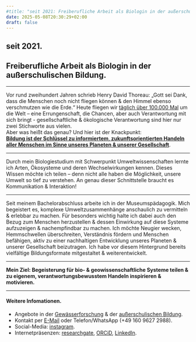 ```yaml
---
#title: "seit 2021: Freiberufliche Arbeit als Biologin in der außerschulischen Bildung"
date: 2025-05-08T20:30:29+02:00
draft: false
---
```

## seit 2021. 
## Freiberufliche Arbeit als Biologin in der außerschulischen Bildung.  
___
  
Vor rund zweihundert Jahren schrieb Henry David Thoreau:
„Gott sei Dank, dass die Menschen noch nicht fliegen können & den Himmel ebenso verschmutzen wie die Erde.“
Heute fliegen wir [täglich über 100.000 Mal](https://www.oag.com/airline-frequency-and-capacity-statistics#:~:text=SCHEDULED%20FLIGHT%20COUNTER&text=With%2014%2C098%2C739%20flights%20in%20total,flights%20per%20day%20is%20100%2C705.) um die Welt – eine Errungenschaft, die Chancen, aber auch Verantwortung mit sich bringt - gesellschaftliche & ökologische Verantwortung sind hier nur zwei Stichworte aus vielen.   
Aber was heißt das genau? Und hier ist der Knackpunkt:  
**[Bildung ist der Schlüssel zu informiertem, zukunftsorientierten Handeln aller Menschen im Sinne unseres Planeten & unserer Gesellschaft](https://www.bmbf.de/DE/Bildung/AusserschulischeBildung/BildungFuerNachhaltigeEntwicklung/bildungfuernachhaltigeentwicklung_node.html)**.  
___

Durch mein Biologiestudium mit Schwerpunkt Umweltwissenschaften lernte ich Arten, Ökosysteme und deren Wechselwirkungen kennen. Dieses Wissen möchte ich teilen – denn nicht alle haben die Möglichkeit, unsere Umwelt so tief zu verstehen. An genau dieser Schnittstelle braucht es Kommunikation & Interaktion!  

___

Seit meinem Bachelorabschluss arbeite ich in der Museumspädagogik. Mich begeistert es, komplexe Umweltzusammenhänge anschaulich zu vermitteln & erlebbar zu machen. Für besonders wichtig halte ich dabei auch den Bezug zum Menschen herzustellen & dessen Einwirkung auf diese Systeme aufzuzeigen & nachempfindbar zu machen. Ich möchte Neugier wecken, Hemmschwellen überschreiten, Verständnis fördern und Menschen befähigen, aktiv zu einer nachhaltigen Entwicklung unseres Planeten & unserer Gesellschaft beizutragen. Ich habe vor diesem Hintergrund bereits vielfältige Bildungsformate mitgestaltet & weiterentwickelt.

___

**Mein Ziel: Begeisterung für bio- & geowissenschaftliche Systeme teilen & zu eigenem, verantwortungsbewusstem Handeln inspirieren & motivieren.**

___

#### Weitere Infomationen. 
* Angebote in der [Gewässerforschung](/limnologie/) & der [außerschulischen Bildung](/wisskomm/). 
* Kontakt per [E-Mail](mailto:spyingonscience@posteo.com?subject=Kontaktaufnahme%20über%20die%20Webseite%20spyingonscience.com) oder Telefon/WhatsApp (+49 160 9627 2988).  
* Social-Media: [instagram](https://www.instagram.com/spyingonscience/).
* Internetpräsenzen: [researchgate](https://www.researchgate.net/profile/Andrea-Koplitz-Weissgerber), [ORCiD](https://orcid.org/my-orcid?orcid=0000-0001-8429-5448), [LinkedIn](https://www.linkedin.com/in/andrea-koplitz-weissgerber/).